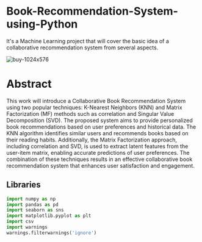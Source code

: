 # Book-Recommendation-System-using-Python
It's a Machine Learning project that will cover the basic idea of a collaborative recommendation system from several aspects. 

![buy-1024x576](https://github.com/mahmudaAfreen/Book-Recommendation-System-using-Python/assets/36468927/8baca444-687e-4b43-9aec-26154291073c)


# Abstract 
This work will introduce a Collaborative Book Recommendation System using two popular techniques: K-Nearest Neighbors (KNN) and Matrix Factorization (MF) methods such as correlation and Singular Value Decomposition (SVD). The proposed system aims to provide personalized book recommendations based on user preferences and historical data. The KNN algorithm identifies similar users and recommends books based on their reading habits. Additionally, the Matrix Factorization approach, including correlation and SVD, is used to extract latent features from the user-item matrix, enabling accurate predictions of user preferences. The combination of these techniques results in an effective collaborative book recommendation system that enhances user satisfaction and engagement.

## Libraries 
``` python
import numpy as np 
import pandas as pd 
import seaborn as sns
import matplotlib.pyplot as plt
import csv
import warnings
warnings.filterwarnings('ignore')
```
